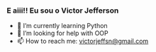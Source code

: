 ### E aiii!! Eu sou o Victor Jefferson

- 🌱 I’m currently learning Python
- 🤔 I’m looking for help with OOP
- 📫 How to reach me: victorjeffsn@gmail.com

